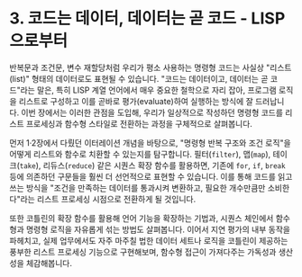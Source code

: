 # 3. 코드는 데이터, 데이터는 곧 코드 - LISP으로부터

반복문과 조건문, 변수 재할당처럼 우리가 평소 사용하는 명령형 코드는 사실상 "리스트(list)" 형태의 데이터로도 표현될 수 있습니다. "코드는 데이터이고, 데이터는 곧 코드"라는 말은, 특히 LISP 계열 언어에서 매우 중요한 철학으로 자리 잡아, 프로그램 로직을 리스트로 구성하고 이를 곧바로 평가(evaluate)하여 실행하는 방식에 잘 드러납니다. 이번 장에서는 이러한 관점을 도입해, 우리가 일상적으로 작성하던 명령형 코드를 리스트 프로세싱과 함수형 스타일로 전환하는 과정을 구체적으로 살펴봅니다.

먼저 1·2장에서 다뤘던 이터레이션 개념을 바탕으로, "명령형 반복 구조와 조건 로직"을 어떻게 리스트와 함수로 치환할 수 있는지를 탐구합니다. 필터(`filter`), 맵(`map`), 테이크(`take`), 리듀스(`reduce`) 같은 시퀀스 확장 함수를 활용하면, 기존에 `for`, `if`, `break` 등에 의존하던 구문들을 훨씬 더 선언적으로 표현할 수 있습니다. 이를 통해 코드를 읽고 쓰는 방식을 "조건을 만족하는 데이터를 통과시켜 변환하고, 필요한 개수만큼만 소비한다"라는 리스트 프로세싱 시점으로 전환하게 될 것입니다.

또한 코틀린의 확장 함수를 활용해 언어 기능을 확장하는 기법과, 시퀀스 체인에서 함수형과 명령형 로직을 자유롭게 섞는 방법도 살펴봅니다. 이어서 지연 평가의 내부 동작을 파헤치고, 실제 업무에서도 자주 마주칠 법한 데이터 세트나 로직을 코틀린이 제공하는 풍부한 리스트 프로세싱 기능으로 구현해보며, 함수형 접근이 가져다주는 가독성과 생산성을 체감해봅니다.